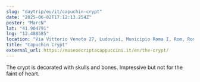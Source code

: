 ```yaml
---
slug: "daytrip/eu/it/capuchin-crypt"
date: "2025-06-02T17:12:13.254Z"
poster: "MarcN"
lat: "41.904791"
lng: "12.488585"
location: "Via Vittorio Veneto 27, Ludovisi, Municipio Roma I, Rom, Roma Capitale, Latium, 00187, Italy"
title: "Capuchin Crypt"
external_url: https://museoecriptacappuccini.it/en/the-crypt/
---
```

The crypt is decorated with skulls and bones. Impressive but not for the faint of heart. 